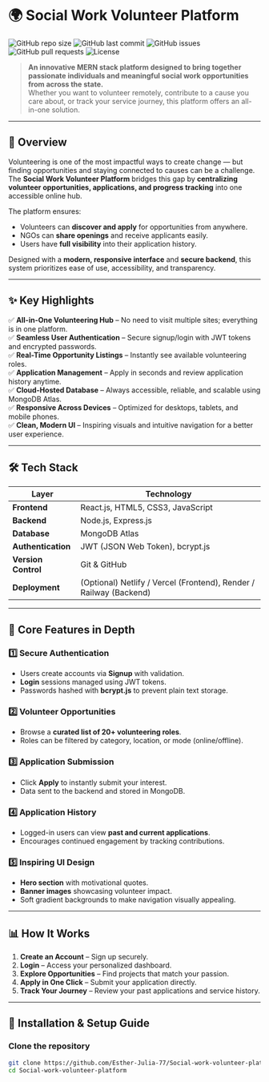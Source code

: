 # 🌍 Social Work Volunteer Platform

![GitHub repo size](https://img.shields.io/github/repo-size/Esther-Julia-77/Social-work-volunteer-platform?color=blue&label=Repo%20Size)
![GitHub last commit](https://img.shields.io/github/last-commit/Esther-Julia-77/Social-work-volunteer-platform?color=brightgreen&label=Last%20Commit)
![GitHub issues](https://img.shields.io/github/issues/Esther-Julia-77/Social-work-volunteer-platform?color=orange)
![GitHub pull requests](https://img.shields.io/github/issues-pr/Esther-Julia-77/Social-work-volunteer-platform?color=yellow)
![License](https://img.shields.io/badge/license-MIT-blue.svg)

> **An innovative MERN stack platform designed to bring together passionate individuals and meaningful social work opportunities from across the state.**  
> Whether you want to volunteer remotely, contribute to a cause you care about, or track your service journey, this platform offers an all-in-one solution.

---

## 📖 Overview

Volunteering is one of the most impactful ways to create change — but finding opportunities and staying connected to causes can be a challenge.  
The **Social Work Volunteer Platform** bridges this gap by **centralizing volunteer opportunities, applications, and progress tracking** into one accessible online hub.

The platform ensures:
- Volunteers can **discover and apply** for opportunities from anywhere.
- NGOs can **share openings** and receive applicants easily.
- Users have **full visibility** into their application history.

Designed with a **modern, responsive interface** and **secure backend**, this system prioritizes ease of use, accessibility, and transparency.

---

## ✨ Key Highlights

✅ **All-in-One Volunteering Hub** – No need to visit multiple sites; everything is in one platform.  
✅ **Seamless User Authentication** – Secure signup/login with JWT tokens and encrypted passwords.  
✅ **Real-Time Opportunity Listings** – Instantly see available volunteering roles.  
✅ **Application Management** – Apply in seconds and review application history anytime.  
✅ **Cloud-Hosted Database** – Always accessible, reliable, and scalable using MongoDB Atlas.  
✅ **Responsive Across Devices** – Optimized for desktops, tablets, and mobile phones.  
✅ **Clean, Modern UI** – Inspiring visuals and intuitive navigation for a better user experience.  

---

## 🛠 Tech Stack

| Layer        | Technology |
|--------------|------------|
| **Frontend** | React.js, HTML5, CSS3, JavaScript |
| **Backend**  | Node.js, Express.js |
| **Database** | MongoDB Atlas |
| **Authentication** | JWT (JSON Web Token), bcrypt.js |
| **Version Control** | Git & GitHub |
| **Deployment** | (Optional) Netlify / Vercel (Frontend), Render / Railway (Backend) |

---

## 📌 Core Features in Depth

### 1️⃣ Secure Authentication
- Users create accounts via **Signup** with validation.
- **Login** sessions managed using JWT tokens.
- Passwords hashed with **bcrypt.js** to prevent plain text storage.

### 2️⃣ Volunteer Opportunities
- Browse a **curated list of 20+ volunteering roles**.
- Roles can be filtered by category, location, or mode (online/offline).

### 3️⃣ Application Submission
- Click **Apply** to instantly submit your interest.
- Data sent to the backend and stored in MongoDB.

### 4️⃣ Application History
- Logged-in users can view **past and current applications**.
- Encourages continued engagement by tracking contributions.

### 5️⃣ Inspiring UI Design
- **Hero section** with motivational quotes.
- **Banner images** showcasing volunteer impact.
- Soft gradient backgrounds to make navigation visually appealing.

---

## 📊 How It Works

1. **Create an Account** – Sign up securely.  
2. **Login** – Access your personalized dashboard.  
3. **Explore Opportunities** – Find projects that match your passion.  
4. **Apply in One Click** – Submit your application directly.  
5. **Track Your Journey** – Review your past applications and service history.  

---

## 🚀 Installation & Setup Guide

### Clone the repository
```bash
git clone https://github.com/Esther-Julia-77/Social-work-volunteer-platform.git
cd Social-work-volunteer-platform
